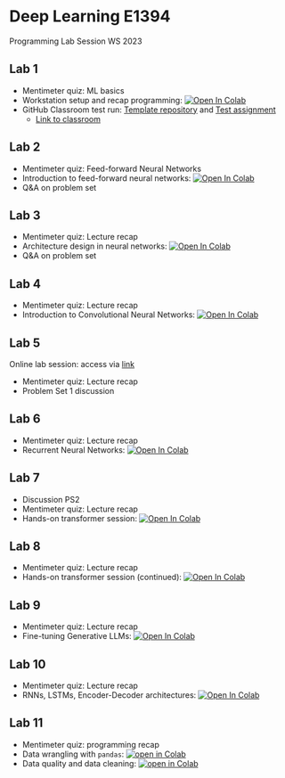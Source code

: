 
# Deep Learning E1394
Programming Lab Session WS 2023

## Lab 1

* Mentimeter quiz: ML basics
* Workstation setup and recap programming: <a href="https://colab.research.google.com/drive/1N6OsqmIjAJ88FtXS0opJv5FBsNQGByYH#scrollTo=sfpM5YeRyAop">
  <img src="https://colab.research.google.com/assets/colab-badge.svg" alt="Open In Colab"/></a>
* GitHub Classroom test run: <a href="https://github.com/Hertie-School-Deep-Learning-Fall-2023/Test-Lab-1"> Template repository</a> and <a href="https://classroom.github.com/classrooms/143000183-hertie-school-deep-learning-fall-2023/assignments/test-assignment"> Test assignment</a>
  * <a href="https://classroom.github.com/a/UIS6jqyK"> Link to classroom</a>

## Lab 2

* Mentimeter quiz: Feed-forward Neural Networks
* Introduction to feed-forward neural networks: <a href="https://colab.research.google.com/drive/1UQsgaNwJhSruElmw_XBM6gIT-38rwBuH#scrollTo=969ERSHu-8SP">
  <img src="https://colab.research.google.com/assets/colab-badge.svg" alt="Open In Colab"/></a>
* Q&A on problem set

## Lab 3

* Mentimeter quiz: Lecture recap
* Architecture design in neural networks: <a href="https://colab.research.google.com/drive/1d42fniFcyR2V8RfWbyabxq00m_JEEupG">
  <img src="https://colab.research.google.com/assets/colab-badge.svg" alt="Open In Colab"/></a>
* Q&A on problem set

## Lab 4

* Mentimeter quiz: Lecture recap
* Introduction to Convolutional Neural Networks: <a href="https://colab.research.google.com/github/fchollet/deep-learning-with-python-notebooks/blob/master/chapter08_intro-to-dl-for-computer-vision.ipynb">
  <img src="https://colab.research.google.com/assets/colab-badge.svg" alt="Open In Colab"/></a>
  
## Lab 5
Online lab session: access via <a href="https://us04web.zoom.us/j/77685734825?pwd=K6qX2EFAyOzUjobYtiI0AaSjB83t7Q.1">link</a>

* Mentimeter quiz: Lecture recap
* Problem Set 1 discussion

## Lab 6

  * Mentimeter quiz: Lecture recap
  * Recurrent Neural Networks: <a href="https://colab.research.google.com/drive/1fToQq4y9pz5Xcs3HYuxsFjyZw2fpMmbM#scrollTo=iNQ8JeSxvdrd">
   <img src="https://colab.research.google.com/assets/colab-badge.svg" alt="Open In Colab"/></a>

## Lab 7

* Discussion PS2
* Mentimeter quiz: Lecture recap
* Hands-on transformer session: <a href="https://drive.google.com/file/d/1eszjdkeDAPtHzdmqU3pHqAE2_cFaXgC9/view?usp=sharing"><img src="https://colab.research.google.com/assets/colab-badge.svg" alt="Open In Colab"/></a>

## Lab 8

* Mentimeter quiz: Lecture recap
* Hands-on transformer session (continued): <a href="https://drive.google.com/file/d/1eszjdkeDAPtHzdmqU3pHqAE2_cFaXgC9/view?usp=sharing"><img src="https://colab.research.google.com/assets/colab-badge.svg" alt="Open In Colab"/></a>

## Lab 9

* Mentimeter quiz: Lecture recap
* Fine-tuning Generative LLMs: <a href="https://colab.research.google.com/drive/1_TcojSsp7sLpF66YbuRiYgtB9WhuEu6A#scrollTo=ZzMqx4HprHce"><img src="https://colab.research.google.com/assets/colab-badge.svg" alt="Open In Colab"/></a>

## Lab 10

* Mentimeter quiz: Lecture recap
* RNNs, LSTMs, Encoder-Decoder architectures: <a href="https://colab.research.google.com/drive/15FUQ9B8PMAZx-hRdFgSKGEbB_LA0I7p4#scrollTo=UUHbxpIymCYB"><img src="https://colab.research.google.com/assets/colab-badge.svg" alt="Open In Colab"/></a>

## Lab 11

* Mentimeter quiz: programming recap
* Data wrangling with `pandas`: <a href="https://colab.research.google.com/drive/1A85O2DdC5g9MQAZVtDIllizZenb-EPpR#scrollTo=sf5KsbtvqD6d"><img src="https://colab.research.google.com/assets/colab-badge.svg" alt="open in Colab"/></a>
* Data quality and data cleaning: <a href="https://colab.research.google.com/drive/1raN_2tAka09272eS-PY46C2Q-y8UtA0j"><img src="https://colab.research.google.com/assets/colab-badge.svg" alt="open in Colab"/></a>
